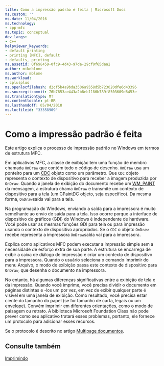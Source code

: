 ```yaml
---
title: Como a impressão padrão é feita | Microsoft Docs
ms.custom: ''
ms.date: 11/04/2016
ms.technology:
- cpp-mfc
ms.topic: conceptual
dev_langs:
- C++
helpviewer_keywords:
- default printing
- printing [MFC], default
- defaults, printing
ms.assetid: 0f698459-0fc9-4d43-97da-29cf0f65daa2
author: mikeblome
ms.author: mblome
ms.workload:
- cplusplus
ms.openlocfilehash: d2cf5b4a9bda3506a9558d5b723020dfe6d43396
ms.sourcegitcommit: 76b7653ae443a2b8eb1186b789f8503609d6453e
ms.translationtype: MT
ms.contentlocale: pt-BR
ms.lasthandoff: 05/04/2018
ms.locfileid: "33358909"
---
```

# <a name="how-default-printing-is-done"></a>Como a impressão padrão é feita
Este artigo explica o processo de impressão padrão no Windows em termos de estrutura MFC.  
  
 Em aplicativos MFC, a classe de exibição tem uma função de membro chamada `OnDraw` que contém todo o código de desenho. `OnDraw` usa um ponteiro para um [CDC](../mfc/reference/cdc-class.md) objeto como um parâmetro. Que `CDC` objeto representa o contexto de dispositivo para receber a imagem produzida por `OnDraw`. Quando a janela de exibição do documento recebe um [WM_PAINT](http://msdn.microsoft.com/library/windows/desktop/dd145213) da mensagem, a estrutura chama `OnDraw` e transmite um contexto de dispositivo para a tela (um [CPaintDC](../mfc/reference/cpaintdc-class.md) objeto, seja específico). Da mesma forma, `OnDraw`saída vai para a tela.  
  
 Na programação do Windows, enviando a saída para a impressora é muito semelhante ao envio de saída para a tela. Isso ocorre porque a interface de dispositivo de gráficos (GDI) do Windows é independente de hardware. Você pode usar as mesmas funções GDI para tela ou para impressão usando o contexto de dispositivo apropriados. Se o `CDC` o objeto `OnDraw` recebe representa a impressora `OnDraw`saída vai para a impressora.  
  
 Explica como aplicativos MFC podem executar a impressão simple sem a necessidade de esforço extra de sua parte. A estrutura se encarrega de exibir a caixa de diálogo de impressão e criar um contexto de dispositivo para a impressora. Quando o usuário seleciona o comando Imprimir do menu Arquivo, o modo de exibição passa este contexto de dispositivo para `OnDraw`, que desenha o documento na impressora.  
  
 No entanto, há algumas diferenças significativas entre a exibição de tela e da impressão. Quando você imprime, você precisa dividir o documento em páginas distintas e -los um por vez, em vez de exibir qualquer parte é visível em uma janela de exibição. Como resultado, você precisa estar ciente do tamanho do papel (se for tamanho de carta, legais ou um envelope). Convém imprimir em diferentes orientações, como o modo de paisagem ou retrato. A biblioteca Microsoft Foundation Class não pode prever como seu aplicativo tratará esses problemas, portanto, ele fornece um protocolo para adicionar esses recursos.  
  
 Se o protocolo é descrito no artigo [Multipage documentos](../mfc/multipage-documents.md).  
  
## <a name="see-also"></a>Consulte também  
 [Imprimindo](../mfc/printing.md)

